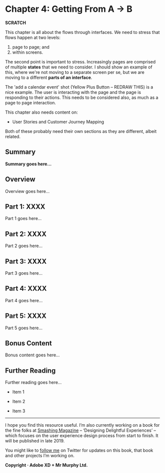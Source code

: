 Chapter 4: Getting From A → B
=============================

**SCRATCH**

This chapter is all about the flows through interfaces. We need to stress that flows happen at two levels:

1. page to page; and
2. within screens.

The second point is important to stress. Increasingly pages are comprised of multiple **states** that we need to consider. I should show an example of this, where we're not moving to a separate screen per se, but we are moving to a different **parts of an interface**.

The 'add a calendar event' shot (Yellow Plus Button – REDRAW THIS) is a nice example. The user is interacting with the page and the page is responding to their actions. This needs to be considered also, as much as a page to page interaction.

This chapter also needs content on:

+ User Stories and Customer Journey Mapping

Both of these probably need their own sections as they are different, albeit related.



Summary
-------

**Summary goes here…**



Overview
--------

Overview goes here…



Part 1: XXXX
--------------------------

Part 1 goes here…



Part 2: XXXX
--------------------------

Part 2 goes here…



Part 3: XXXX
--------------------------

Part 3 goes here…



Part 4: XXXX
--------------------------

Part 4 goes here…



Part 5: XXXX
--------------------------

Part 5 goes here…



Bonus Content
-------------

Bonus content goes here…



Further Reading
---------------

Further reading goes here…

+ Item 1

+ Item 2

+ Item 3


---


I hope you find this resource useful. I’m also currently working on a book for the fine folks at [Smashing Magazine](https://www.smashingmagazine.com) – ‘Designing Delightful Experiences’ – which focuses on the user experience design process from start to finish. It will be published in late 2019.

You might like to [follow me](https://www.twitter.com/fehler) on Twitter for updates on this book, that book and other projects I’m working on.

**Copyright · Adobe XD + Mr Murphy Ltd.**